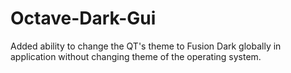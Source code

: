 # Octave-Dark-Gui
Added ability to change the QT's theme to Fusion Dark globally in application without changing theme of the operating system.
